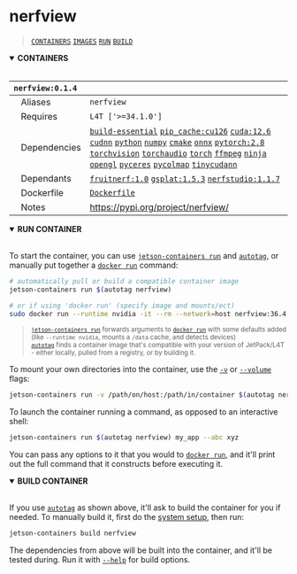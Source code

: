# nerfview

> [`CONTAINERS`](#user-content-containers) [`IMAGES`](#user-content-images) [`RUN`](#user-content-run) [`BUILD`](#user-content-build)

<details open>
<summary><b><a id="containers">CONTAINERS</a></b></summary>
<br>

| **`nerfview:0.1.4`** | |
| :-- | :-- |
| &nbsp;&nbsp;&nbsp;Aliases | `nerfview` |
| &nbsp;&nbsp;&nbsp;Requires | `L4T ['>=34.1.0']` |
| &nbsp;&nbsp;&nbsp;Dependencies | [`build-essential`](/packages/build/build-essential) [`pip_cache:cu126`](/packages/cuda/cuda) [`cuda:12.6`](/packages/cuda/cuda) [`cudnn`](/packages/cuda/cudnn) [`python`](/packages/build/python) [`numpy`](/packages/numeric/numpy) [`cmake`](/packages/build/cmake/cmake_pip) [`onnx`](/packages/ml/onnx) [`pytorch:2.8`](/packages/pytorch) [`torchvision`](/packages/pytorch/torchvision) [`torchaudio`](/packages/pytorch/torchaudio) [`torch`](/packages/pytorch) [`ffmpeg`](/packages/multimedia/ffmpeg) [`ninja`](/packages/build/ninja) [`opengl`](/packages/multimedia/opengl) [`pyceres`](/packages/3d/3dvision/pyceres) [`pycolmap`](/packages/3d/3dvision/pycolmap) [`tinycudann`](/packages/3d/3dvision/tinycudann) |
| &nbsp;&nbsp;&nbsp;Dependants | [`fruitnerf:1.0`](/packages/3d/nerf/fruitnerf) [`gsplat:1.5.3`](/packages/3d/gaussian_splatting/gsplat) [`nerfstudio:1.1.7`](/packages/3d/nerf/nerfstudio) |
| &nbsp;&nbsp;&nbsp;Dockerfile | [`Dockerfile`](Dockerfile) |
| &nbsp;&nbsp;&nbsp;Notes | https://pypi.org/project/nerfview/ |

</details>

<details open>
<summary><b><a id="run">RUN CONTAINER</a></b></summary>
<br>

To start the container, you can use [`jetson-containers run`](/docs/run.md) and [`autotag`](/docs/run.md#autotag), or manually put together a [`docker run`](https://docs.docker.com/engine/reference/commandline/run/) command:
```bash
# automatically pull or build a compatible container image
jetson-containers run $(autotag nerfview)

# or if using 'docker run' (specify image and mounts/ect)
sudo docker run --runtime nvidia -it --rm --network=host nerfview:36.4.0

```
> <sup>[`jetson-containers run`](/docs/run.md) forwards arguments to [`docker run`](https://docs.docker.com/engine/reference/commandline/run/) with some defaults added (like `--runtime nvidia`, mounts a `/data` cache, and detects devices)</sup><br>
> <sup>[`autotag`](/docs/run.md#autotag) finds a container image that's compatible with your version of JetPack/L4T - either locally, pulled from a registry, or by building it.</sup>

To mount your own directories into the container, use the [`-v`](https://docs.docker.com/engine/reference/commandline/run/#volume) or [`--volume`](https://docs.docker.com/engine/reference/commandline/run/#volume) flags:
```bash
jetson-containers run -v /path/on/host:/path/in/container $(autotag nerfview)
```
To launch the container running a command, as opposed to an interactive shell:
```bash
jetson-containers run $(autotag nerfview) my_app --abc xyz
```
You can pass any options to it that you would to [`docker run`](https://docs.docker.com/engine/reference/commandline/run/), and it'll print out the full command that it constructs before executing it.
</details>
<details open>
<summary><b><a id="build">BUILD CONTAINER</b></summary>
<br>

If you use [`autotag`](/docs/run.md#autotag) as shown above, it'll ask to build the container for you if needed.  To manually build it, first do the [system setup](/docs/setup.md), then run:
```bash
jetson-containers build nerfview
```
The dependencies from above will be built into the container, and it'll be tested during.  Run it with [`--help`](/jetson_containers/build.py) for build options.
</details>
